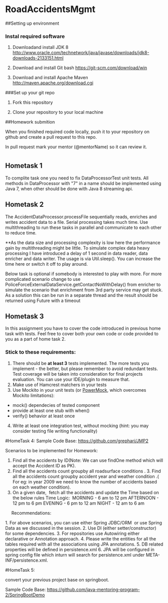 ﻿
# RoadAccidentsMgmt

##Setting up environment

### Instal required software

1) Downloadand install JDK 8 http://www.oracle.com/technetwork/java/javase/downloads/jdk8-downloads-2133151.html

2) Download and install Git bash https://git-scm.com/download/win 

3) Download and install Apache Maven http://maven.apache.org/download.cgi

###Set up your git repo

1) Fork this repository

2) Clone your repository to your local machine 

##Homework submition

When you finished required code locally, push it to your repository on github and create a pull request to this repo.

In pull request mark your mentor (@mentorName) so it can review it. 

#
## Hometask 1

To complite task one you need to fix DataProcessorTest unit tests. 
All methods in DataProcessor with "7" in a name should be implemented using Java 7, when other should be done with Java 8 streaming api.


## Hometask 2
The AccidentDataProcessor.processFile sequentially reads, enriches and writes accident data to a file. Serial processing takes much time. Use multithreading
to run these tasks in parallel and communicate to each other to reduce time.

**As the data size and processing complexity is low here the performance gain by multithreading might be little. To simulate complex data heavy processing
I have introduced a delay of 1 second in data reader, data enricher and data writer. The usage is via Util.sleep(). You can increase the time here or switch
it off to play around.

Below task is optional if somebody is interested to play with more.
For more complicated scenario change to use PoliceForceExternalDataService.getContactNoWithDelay() from enricher to
simulate the scenario that enrichment from 3rd party service may get stuck. As a solution this can be run in a separate
thread and the result should be returned using Future with a timeout

## Hometask 3
In this assignment you have to cover the code introduced in previous home task with tests. 
Feel free to cover both your own code or code provided to you as a part of home task 2.

### Stick to these requirements:
1. There should be **at least 3** tests implemented. The more tests you implement - the better, but please remember to avoid redundant tests. Test coverage will be taken into consideration for final projects evaluation. You can use your IDE/plugin to measure that.  
2. Make use of Hamcrest matchers in your tests
3. Use Mockito in your unit tests (or [PowerMock](https://github.com/powermock/powermock/wiki/MockitoUsage), which overcomes Mockito limitations): 
  * mock() dependecies of tested component
  * provide at least one stub with when()
  * verify() behavior at least once
4. Write at least one integration test, without mocking (hint: you may consider testing file writing functionality)

#HomeTask 4:
Sample Code Base: https://github.com/grephari/JMP2

Scenarios to be implemented for Homework:

1. Find all the accidents by ID(Note: We can use findOne method which will accept the Accident ID as PK).
2. Find all the accidents count groupby all roadsurface conditions .
3. Find all the accidents count groupby accident year and weather condition .( For eg: in year 2009 we need to know the number of accidents based on each weather condition).
4. On a given date,  fetch all the accidents and update the Time based on the below rules
Time Logic: 
MORNING - 6 am to 12 pm
AFTERNOON - 12 pm to 6 pm
EVENING - 6 pm to 12 am
NIGHT - 12 am to 6 am

    
Recommendations:

1. For above scenarios, you can use either Spring JDBC/ORM  or use Spring Data as we discussed in the session.​
2. Use DI (either setter/constructor) for some dependencies.
3. For repositories use Autowiring either declarative or Annotation approach.
4. Please write the entities for all the tables required with all the associations using JPA annotations.
5. DB related properties will be defined in persistence.xml
6. JPA will be configured in spring config file which inturn will search for persistence.xml under META-INF/persistence.xml.

#HomeTask 5:

convert your previous project base on springboot.

Sample Code Base: https://github.com/java-mentoring-program-2/SpringBootDemo

